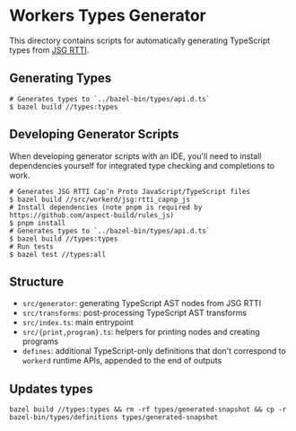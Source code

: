 # Workers Types Generator

This directory contains scripts for automatically generating TypeScript types
from [JSG RTTI](../src/workerd/jsg/rtti.h).

## Generating Types

```shell
# Generates types to `../bazel-bin/types/api.d.ts`
$ bazel build //types:types
```

## Developing Generator Scripts

When developing generator scripts with an IDE, you'll need to install
dependencies yourself for integrated type checking and completions to work.

```shell
# Generates JSG RTTI Cap’n Proto JavaScript/TypeScript files
$ bazel build //src/workerd/jsg:rtti_capnp_js
# Install dependencies (note pnpm is required by https://github.com/aspect-build/rules_js)
$ pnpm install
# Generates types to `../bazel-bin/types/api.d.ts`
$ bazel build //types:types
# Run tests
$ bazel test //types:all
```

## Structure

- `src/generator`: generating TypeScript AST nodes from JSG RTTI
- `src/transforms`: post-processing TypeScript AST transforms
- `src/index.ts`: main entrypoint
- `src/{print,program}.ts`: helpers for printing nodes and creating programs
- `defines`: additional TypeScript-only definitions that don't correspond to
  `workerd` runtime APIs, appended to the end of outputs

## Updates types

```shell
bazel build //types:types && rm -rf types/generated-snapshot && cp -r bazel-bin/types/definitions types/generated-snapshot
```
